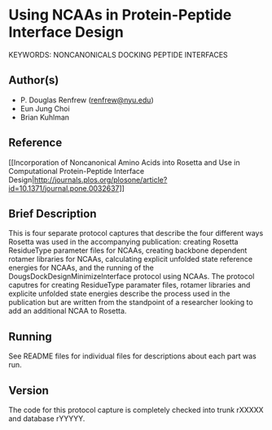 # Using NCAAs in Protein-Peptide Interface Design

KEYWORDS: NONCANONICALS DOCKING PEPTIDE INTERFACES

## Author(s)
- P. Douglas Renfrew (renfrew@nyu.edu)
- Eun Jung Choi
- Brian Kuhlman

## Reference
[[Incorporation of Noncanonical Amino Acids into Rosetta and Use in Computational Protein-Peptide Interface Design|http://journals.plos.org/plosone/article?id=10.1371/journal.pone.0032637]]

## Brief Description
This is four separate protocol captures that describe the four different ways Rosetta was used in the accompanying publication: creating Rosetta ResidueType parameter files for NCAAs, creating backbone dependent rotamer libraries for NCAAs, calculating explicit unfolded state reference energies for NCAAs, and the running of the DougsDockDesignMinimizeInterface protocol using NCAAs. The protocol caputres for creating ResidueType paramater files, rotamer libraries and explicite unfolded state energies describe the process used in the publication but are written from the standpoint of a researcher looking to add an additional NCAA to Rosetta. 

## Running
See README files for individual files for descriptions about each part was run. 

## Version
The code for this protocol capture is completely checked into trunk rXXXXX and database rYYYYY. 

